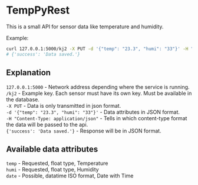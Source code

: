 # TempPyRest

This is a small API for sensor data like temperature and humidity.

Example:

```bash
curl 127.0.0.1:5000/kj2 -X PUT -d '{"temp": "23.3", "humi": "33"}' -H "Content-Type: application/json"
# {'success': 'Data saved.'}
```
## Explanation
`127.0.0.1:5000` - Network address depending where the service is running.  
`/kj2` - Example key. Each sensor must have its own key. Must be available in the database.  
`-X PUT` - Data is only transmitted in json format.  
`-d '{"temp": "23.3", "humi": "33"}'` - Data attributes in JSON format.  
`-H "Content-Type: application/json"` - Tells in which content-type format the data will be passed to the api.  
`{'success': 'Data saved.'}` - Response will be in JSON format.

## Available data attributes
`temp` - Requested, float type, Temperature  
`humi` - Requested, float type, Humidity  
`date` - Possible, datatime ISO format, Date with Time
